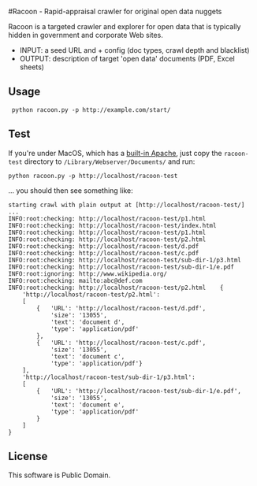 #Racoon - Rapid-appraisal crawler for original open data nuggets

Racoon is a targeted crawler and explorer for open data that is typically hidden in government and corporate Web sites. 

* INPUT: a seed URL and + config (doc types, crawl depth and blacklist)
* OUTPUT: description of target 'open data' documents (PDF, Excel sheets)

## Usage

	 python racoon.py -p http://example.com/start/

## Test

If you're under MacOS, which has a [built-in Apache](http://macdevcenter.com/pub/a/mac/2001/12/07/apache.html "Apache Web-Serving with Mac OS X: Part 1 - O'Reilly Media"), just copy the `racoon-test` directory to `/Library/Webserver/Documents/` and run:

	python racoon.py -p http://localhost/racoon-test

... you should then see something like:
	
	starting crawl with plain output at [http://localhost/racoon-test/] ...
	INFO:root:checking: http://localhost/racoon-test/p1.html
	INFO:root:checking: http://localhost/racoon-test/index.html
	INFO:root:checking: http://localhost/racoon-test/p1.html
	INFO:root:checking: http://localhost/racoon-test/p2.html
	INFO:root:checking: http://localhost/racoon-test/d.pdf
	INFO:root:checking: http://localhost/racoon-test/c.pdf
	INFO:root:checking: http://localhost/racoon-test/sub-dir-1/p3.html
	INFO:root:checking: http://localhost/racoon-test/sub-dir-1/e.pdf
	INFO:root:ignoring: http://www.wikipedia.org/
	INFO:root:checking: mailto:abc@def.com
	INFO:root:checking: http://localhost/racoon-test/p2.html	{
		'http://localhost/racoon-test/p2.html':
		[
			{	'URL': 'http://localhost/racoon-test/d.pdf',
				'size': '13055',
				'text': 'document d',
				'type': 'application/pdf'
			},
			{	'URL': 'http://localhost/racoon-test/c.pdf',
				'size': '13055',
				'text': 'document c',
				'type': 'application/pdf'}
		],
		'http://localhost/racoon-test/sub-dir-1/p3.html': 
		[
			{	'URL': 'http://localhost/racoon-test/sub-dir-1/e.pdf',
				'size': '13055',
				'text': 'document e',
				'type': 'application/pdf'
			}
		]
	}

## License

This software is Public Domain.
